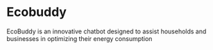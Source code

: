 # Ecobuddy
EcoBuddy is an innovative chatbot designed to assist households and businesses in optimizing their energy consumption
